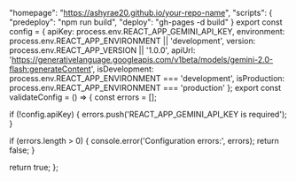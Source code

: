 "homepage": "https://ashyrae20.github.io/your-repo-name",
"scripts": {
  "predeploy": "npm run build",
  "deploy": "gh-pages -d build"
}
export const config = {
  apiKey: process.env.REACT_APP_GEMINI_API_KEY,
  environment: process.env.REACT_APP_ENVIRONMENT || 'development',
  version: process.env.REACT_APP_VERSION || '1.0.0',
  apiUrl: 'https://generativelanguage.googleapis.com/v1beta/models/gemini-2.0-flash:generateContent',
  isDevelopment: process.env.REACT_APP_ENVIRONMENT === 'development',
  isProduction: process.env.REACT_APP_ENVIRONMENT === 'production'
};
export const validateConfig = () => {
  const errors = [];
  
  if (!config.apiKey) {
    errors.push('REACT_APP_GEMINI_API_KEY is required');
  }
  
  if (errors.length > 0) {
    console.error('Configuration errors:', errors);
    return false;
  }
  
  return true;
};
